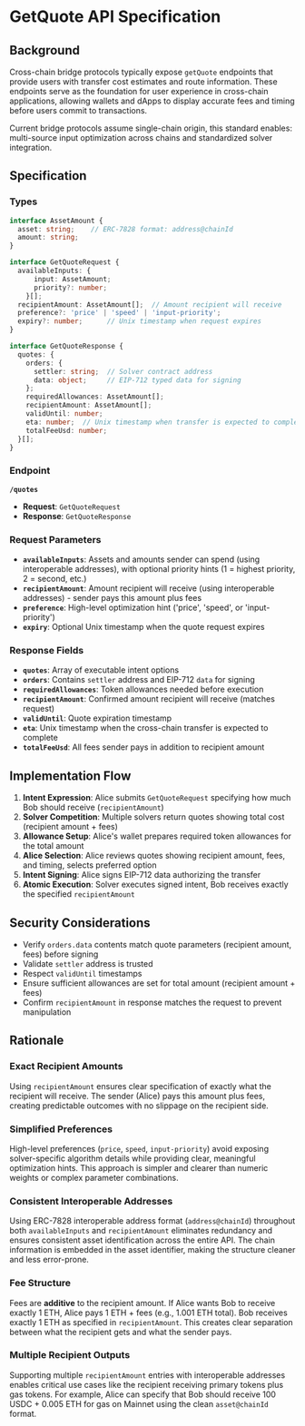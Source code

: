 # GetQuote API Specification

## Background
Cross-chain bridge protocols typically expose `getQuote` endpoints that provide users with transfer cost estimates and route information. These endpoints serve as the foundation for user experience in cross-chain applications, allowing wallets and dApps to display accurate fees and timing before users commit to transactions.

Current bridge protocols assume single-chain origin, this standard enables: multi-source input optimization across chains and standardized solver integration.

## Specification

### Types

```typescript
interface AssetAmount {
  asset: string;    // ERC-7828 format: address@chainId
  amount: string;
}

interface GetQuoteRequest {
  availableInputs: {
      input: AssetAmount;
      priority?: number;
    }[];
  recipientAmount: AssetAmount[];  // Amount recipient will receive
  preference?: 'price' | 'speed' | 'input-priority';
  expiry?: number;      // Unix timestamp when request expires
}

interface GetQuoteResponse {
  quotes: {
    orders: {
      settler: string;  // Solver contract address
      data: object;     // EIP-712 typed data for signing
    };
    requiredAllowances: AssetAmount[];
    recipientAmount: AssetAmount[];  
    validUntil: number;
    eta: number;  // Unix timestamp when transfer is expected to complete
    totalFeeUsd: number;
  }[];
}
```

### Endpoint

**`/quotes`**
- **Request**: `GetQuoteRequest`
- **Response**: `GetQuoteResponse`

### Request Parameters

- **`availableInputs`**: Assets and amounts sender can spend (using interoperable addresses), with optional priority hints (1 = highest priority, 2 = second, etc.)
- **`recipientAmount`**: Amount recipient will receive (using interoperable addresses) - sender pays this amount plus fees
- **`preference`**: High-level optimization hint ('price', 'speed', or 'input-priority')
- **`expiry`**: Optional Unix timestamp when the quote request expires

### Response Fields

- **`quotes`**: Array of executable intent options
- **`orders`**: Contains `settler` address and EIP-712 `data` for signing
- **`requiredAllowances`**: Token allowances needed before execution
- **`recipientAmount`**: Confirmed amount recipient will receive (matches request)
- **`validUntil`**: Quote expiration timestamp
- **`eta`**: Unix timestamp when the cross-chain transfer is expected to complete
- **`totalFeeUsd`**: All fees sender pays in addition to recipient amount


## Implementation Flow

1. **Intent Expression**: Alice submits `GetQuoteRequest` specifying how much Bob should receive (`recipientAmount`)
2. **Solver Competition**: Multiple solvers return quotes showing total cost (recipient amount + fees)
3. **Allowance Setup**: Alice's wallet prepares required token allowances for the total amount
4. **Alice Selection**: Alice reviews quotes showing recipient amount, fees, and timing, selects preferred option
5. **Intent Signing**: Alice signs EIP-712 data authorizing the transfer
6. **Atomic Execution**: Solver executes signed intent, Bob receives exactly the specified `recipientAmount`

## Security Considerations

- Verify `orders.data` contents match quote parameters (recipient amount, fees) before signing
- Validate `settler` address is trusted
- Respect `validUntil` timestamps
- Ensure sufficient allowances are set for total amount (recipient amount + fees)
- Confirm `recipientAmount` in response matches the request to prevent manipulation

## Rationale

### Exact Recipient Amounts
Using `recipientAmount` ensures clear specification of exactly what the recipient will receive. The sender (Alice) pays this amount plus fees, creating predictable outcomes with no slippage on the recipient side.

### Simplified Preferences  
High-level preferences (`price`, `speed`, `input-priority`) avoid exposing solver-specific algorithm details while providing clear, meaningful optimization hints. This approach is simpler and clearer than numeric weights or complex parameter combinations.

### Consistent Interoperable Addresses
Using ERC-7828 interoperable address format (`address@chainId`) throughout both `availableInputs` and `recipientAmount` eliminates redundancy and ensures consistent asset identification across the entire API. The chain information is embedded in the asset identifier, making the structure cleaner and less error-prone.

### Fee Structure
Fees are **additive** to the recipient amount. If Alice wants Bob to receive exactly 1 ETH, Alice pays 1 ETH + fees (e.g., 1.001 ETH total). Bob receives exactly 1 ETH as specified in `recipientAmount`. This creates clear separation between what the recipient gets and what the sender pays.

### Multiple Recipient Outputs  
Supporting multiple `recipientAmount` entries with interoperable addresses enables critical use cases like the recipient receiving primary tokens plus gas tokens. For example, Alice can specify that Bob should receive 100 USDC + 0.005 ETH for gas on Mainnet using the clean `asset@chainId` format.

<!-- TODO: Open Design Questions
1. Should this API support async quote responses for aggregator use cases?
2. Onchain fee handling: How should fees be calculated when intents are announced onchain rather than through direct quote requests? -->